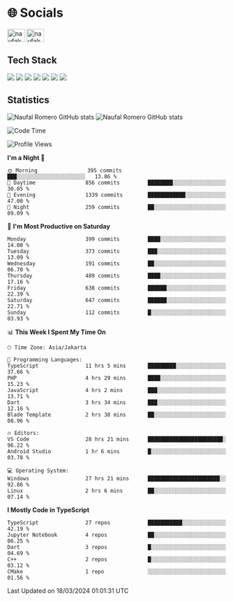 <h1 align="">🌐 Socials</h1>
<p align="left">
<a href="https://linkedin.com/in/naufal-romero-putra-pratama-9ab816177/" target="blank"><img align="center" src="https://raw.githubusercontent.com/rahuldkjain/github-profile-readme-generator/master/src/images/icons/Social/linked-in-alt.svg" alt="naufalromero" height="30" width="40" /></a>
<a href="https://instagram.com/naufalromero" target="blank"><img align="center" src="https://raw.githubusercontent.com/rahuldkjain/github-profile-readme-generator/master/src/images/icons/Social/instagram.svg" alt="naufalromero" height="30" width="40" /></a>
</p>


<h2 align="">Tech Stack</h2>
<div align="">
  <img src="https://img.shields.io/badge/next.js-000000?style=for-the-badge&logo=nextdotjs&logoColor=white"/>
 <img src="https://img.shields.io/badge/typescript-%23007ACC.svg?style=for-the-badge&logo=typescript&logoColor=white"/>
 <img src="https://img.shields.io/badge/react-%2320232a.svg?style=for-the-badge&logo=react&logoColor=%2361DAFB"/>
 <img src="https://img.shields.io/badge/tailwindcss-%2338B2AC.svg?style=for-the-badge&logo=tailwind-css&logoColor=white"/>
 <img src="https://img.shields.io/badge/Prisma-3982CE?style=for-the-badge&logo=Prisma&logoColor=white"/>
 <img src="https://img.shields.io/badge/javascript-%23323330.svg?style=for-the-badge&logo=javascript&logoColor=%23F7DF1E"/>
 <img src="https://img.shields.io/badge/java-%23ED8B00.svg?style=for-the-badge&logo=openjdk&logoColor=white"/>
</div>


<h2 align="">Statistics</h2>
<div align="">
<img src="https://github-readme-stats-xi-nine-74.vercel.app/api?username=romves&show_icons=true&theme=tokyonight&include_all_commits=true&count_private=true" alt="Naufal Romero GitHub stats"/>
<img src="https://github-readme-stats-xi-nine-74.vercel.app/api/top-langs/?username=romves&theme=tokyonight&hide_border=false&include_all_commits=true&count_private=true&layout=compact" alt="Naufal Romero GitHub stats"/>
</div>

<!--START_SECTION:waka-->
![Code Time](http://img.shields.io/badge/Code%20Time-863%20hrs%203%20mins-blue)

![Profile Views](http://img.shields.io/badge/Profile%20Views-27-blue)

**I'm a Night 🦉** 

```text
🌞 Morning                395 commits         ███░░░░░░░░░░░░░░░░░░░░░░   13.86 % 
🌆 Daytime                856 commits         ████████░░░░░░░░░░░░░░░░░   30.05 % 
🌃 Evening                1339 commits        ████████████░░░░░░░░░░░░░   47.00 % 
🌙 Night                  259 commits         ██░░░░░░░░░░░░░░░░░░░░░░░   09.09 % 
```
📅 **I'm Most Productive on Saturday** 

```text
Monday                   399 commits         ████░░░░░░░░░░░░░░░░░░░░░   14.00 % 
Tuesday                  373 commits         ███░░░░░░░░░░░░░░░░░░░░░░   13.09 % 
Wednesday                191 commits         ██░░░░░░░░░░░░░░░░░░░░░░░   06.70 % 
Thursday                 489 commits         ████░░░░░░░░░░░░░░░░░░░░░   17.16 % 
Friday                   638 commits         ██████░░░░░░░░░░░░░░░░░░░   22.39 % 
Saturday                 647 commits         ██████░░░░░░░░░░░░░░░░░░░   22.71 % 
Sunday                   112 commits         █░░░░░░░░░░░░░░░░░░░░░░░░   03.93 % 
```


📊 **This Week I Spent My Time On** 

```text
🕑︎ Time Zone: Asia/Jakarta

💬 Programming Languages: 
TypeScript               11 hrs 5 mins       █████████░░░░░░░░░░░░░░░░   37.66 % 
PHP                      4 hrs 29 mins       ████░░░░░░░░░░░░░░░░░░░░░   15.23 % 
JavaScript               4 hrs 2 mins        ███░░░░░░░░░░░░░░░░░░░░░░   13.71 % 
Dart                     3 hrs 34 mins       ███░░░░░░░░░░░░░░░░░░░░░░   12.16 % 
Blade Template           2 hrs 38 mins       ██░░░░░░░░░░░░░░░░░░░░░░░   08.96 % 

🔥 Editors: 
VS Code                  28 hrs 21 mins      ████████████████████████░   96.22 % 
Android Studio           1 hr 6 mins         █░░░░░░░░░░░░░░░░░░░░░░░░   03.78 % 

💻 Operating System: 
Windows                  27 hrs 21 mins      ███████████████████████░░   92.86 % 
Linux                    2 hrs 6 mins        ██░░░░░░░░░░░░░░░░░░░░░░░   07.14 % 
```

**I Mostly Code in TypeScript** 

```text
TypeScript               27 repos            ███████████░░░░░░░░░░░░░░   42.19 % 
Jupyter Notebook         4 repos             ██░░░░░░░░░░░░░░░░░░░░░░░   06.25 % 
Dart                     3 repos             █░░░░░░░░░░░░░░░░░░░░░░░░   04.69 % 
C++                      2 repos             █░░░░░░░░░░░░░░░░░░░░░░░░   03.12 % 
CMake                    1 repo              ░░░░░░░░░░░░░░░░░░░░░░░░░   01.56 % 
```




 Last Updated on 18/03/2024 01:01:31 UTC
<!--END_SECTION:waka-->
